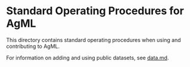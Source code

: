 # Standard Operating Procedures for AgML

This directory contains standard operating procedures when using and contributing to AgML.

For information on adding and using public datasets, see [data.md](/SOP/data.md).

